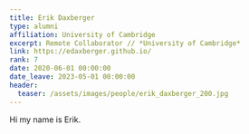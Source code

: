 ```yaml
---
title: Erik Daxberger
type: alumni
affiliation: University of Cambridge
excerpt: Remote Collaborator // *University of Cambridge*
link: https://edaxberger.github.io/
rank: 7
date: 2020-06-01 00:00:00
date_leave: 2023-05-01 00:00:00
header:
  teaser: /assets/images/people/erik_daxberger_200.jpg
---
```


Hi my name is Erik.
